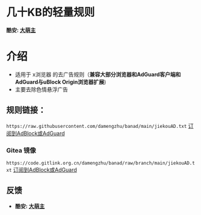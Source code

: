 # 几十KB的轻量规则
**酷安: [大萌主](http://www.coolapk.com/u/843395)**
# 介绍
* 适用于 x浏览器 的去广告规则（**兼容大部分浏览器和AdGuard客户端和AdGuard与uBlock Origin浏览器扩展**)
* 主要去除色情悬浮广告

## 规则链接：
`https://raw.githubusercontent.com/damengzhu/banad/main/jiekouAD.txt` [订阅到AdBlock或AdGuard](https://subscribe.adblockplus.org/?location=https://raw.githubusercontent.com/damengzhu/banad/main/jiekouAD.txt)
### Gitea 镜像
`https://code.gitlink.org.cn/damengzhu/banad/raw/branch/main/jiekouAD.txt` [订阅到AdBlock或AdGuard](https://subscribe.adblockplus.org/?location=https://damengzhu.coding.net/p/banad/d/banad/git/raw/main/jiekouAD.txt)

## 反馈
- **酷安: [大萌主](http://www.coolapk.com/u/843395)**
